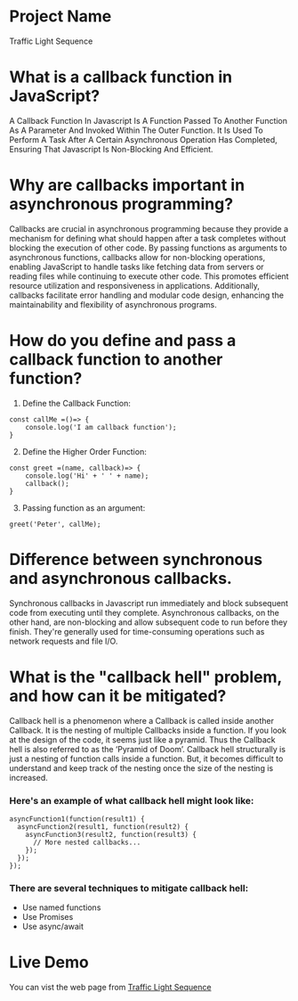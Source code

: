 # Project Name
Traffic Light Sequence

# What is a callback function in JavaScript?
A Callback Function In Javascript Is A Function Passed To Another Function As A Parameter And Invoked Within The Outer Function. It Is Used To Perform A Task After A Certain Asynchronous Operation Has Completed, Ensuring That Javascript Is Non-Blocking And Efficient.
# Why are callbacks important in asynchronous programming?
Callbacks are crucial in asynchronous programming because they provide a mechanism for defining what should happen after a task completes without blocking the execution of other code. By passing functions as arguments to asynchronous functions, callbacks allow for non-blocking operations, enabling JavaScript to handle tasks like fetching data from servers or reading files while continuing to execute other code. This promotes efficient resource utilization and responsiveness in applications. Additionally, callbacks facilitate error handling and modular code design, enhancing the maintainability and flexibility of asynchronous programs.
# How do you define and pass a callback function to another function?
1. Define the Callback Function:
```
const callMe =()=> {
    console.log('I am callback function');
}
```
2. Define the Higher Order Function:
```
const greet =(name, callback)=> {
    console.log('Hi' + ' ' + name);
    callback();
}
```
3. Passing function as an argument:
```
greet('Peter', callMe);
```

# Difference between synchronous and asynchronous callbacks.
Synchronous callbacks in Javascript run immediately and block subsequent code from executing until they complete. Asynchronous callbacks, on the other hand, are non-blocking and allow subsequent code to run before they finish. They're generally used for time-consuming operations such as network requests and file I/O.
# What is the "callback hell" problem, and how can it be mitigated?
Callback hell is a phenomenon where a Callback is called inside another Callback. It is the nesting of multiple Callbacks inside a function. If you look at the design of the code, it seems just like a pyramid. Thus the Callback hell is also referred to as the ‘Pyramid of Doom’.
Callback hell structurally is just a nesting of function calls inside a function. But, it becomes difficult to understand and keep track of the nesting once the size of the nesting is increased.
### Here's an example of what callback hell might look like:
```
asyncFunction1(function(result1) {
  asyncFunction2(result1, function(result2) {
    asyncFunction3(result2, function(result3) {
      // More nested callbacks...
    });
  });
});
```
### There are several techniques to mitigate callback hell:
- Use named functions
- Use Promises
- Use async/await
# Live Demo
You can vist the web page from [Traffic Light Sequence]()

